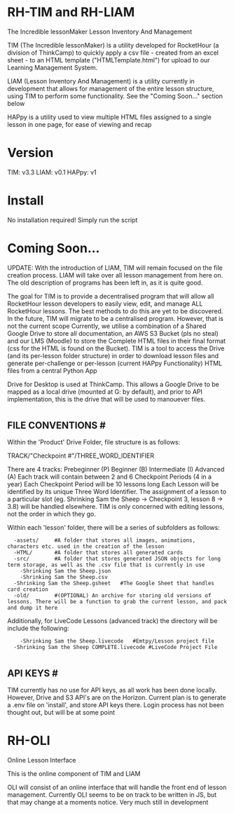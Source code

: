 # RH-TIM and RH-LIAM
The Incredible lessonMaker
Lesson Inventory And Management

TIM (The Incredible lessonMaker) is a utility developed for RocketHour (a division of ThinkCamp) to quickly apply a csv file - created from an excel sheet - to an HTML template ("HTMLTemplate.html") for upload to our Learning Management System. 

LIAM (Lesson Inventory And Management) is a utility currently in development that allows for management of the entire lesson structure, using TIM to perform some functionality. See the "Coming Soon..." section below

HAPpy is a utility used to view multiple HTML files assigned to a single lesson in one page, for ease of viewing and recap

# Version #
TIM: v3.3
LIAM: v0.1
HAPpy: v1

# Install #
No installation required! Simply run the script


# Coming Soon... #
UPDATE: With the introduction of LIAM, TIM will remain focused on the file creation process. LIAM will take over all lesson management from here on. The old description of programs has been left in, as it is quite good. 

The goal for TIM is to provide a decentralised program that will allow all RocketHour lesson developers to easily view, edit, and manage ALL RocketHour lessons. The best methods to do this are yet to be discovered. 
In the future, TIM will migrate to be a centralised program. However, that is not the current scope
Currently, we utilise a combination of a Shared Google Drive to store all documentation,  an AWS S3 Bucket (pls no steal) and our LMS (Moodle) to store the Complete HTML files in their final format (css for the HTML is found on the Bucket). TIM is a tool to access the Drive (and its per-lesson folder structure) in order to download lesson files and generate per-challenge or per-lesson (current HAPpy Functionality) HTML files from a central Python App

Drive for Desktop is used at ThinkCamp. This allows a Google Drive to be mapped as a local drive (mounted at G: by default), and prior to API implementation, this is the drive that will be used to manouever files. 

#
FILE CONVENTIONS #
------------------
Within the 'Product' Drive Folder, file structure is as follows:

TRACK/"Checkpoint #"/THREE_WORD_IDENTIFIER

There are 4 tracks:
  Prebeginner     (P)
  Beginner        (B)
  Intermediate    (I)
  Advanced        (A)
Each track will contain between 2 and 6 Checkpoint Periods (4 in a year)
Each Checkpoint Period will be 10 lessons long
Each Lesson will be identified by its unique Three Word Identifier. The assignment of a lesson to a particular slot (eg. Shrinking Sam the Sheep -> Checkpoint 3, lesson 8 -> 3.8) will be handled elsewhere. TIM is only concerned with editing lessons, not the order in which they go.

Within each 'lesson' folder, there will be a series of subfolders as follows:

```-Shrinking Sam the Sheep/
  -assets/     #A folder that stores all images, animations, characters etc. used in the creation of the lesson
  -HTML/       #A folder that stores all generated cards
  -src/        #A folder that stores generated JSON objects for long term storage, as well as the .csv file that is currently in use
    -Shrinking Sam the Sheep.json
    -Shrinking Sam the Sheep.csv
  -Shrinking Sam the Sheep.gsheet   #The Google Sheet that handles card creation
  -old/        #(OPTIONAL) An archive for storing old versions of lessons. There will be a function to grab the current lesson, and pack and dump it here
 ```

 Additionally, for LiveCode Lessons (advanced track) the directory will be include the following:
 
``` -student/   #Folder for storing all files provided to the student
    -Shrinking Sam the Sheep.livecode   #Emtpy/Lesson project file
  -Shrinking Sam the Sheep COMPLETE.livecode #LiveCode Project File
```

#
API KEYS #
----------
TIM currently has no use for API keys, as all work has been done locally. However, Drive and S3 API's are on the Horizon. 
Current plan is to generate a .env file on 'install', and store API keys there. Login process has not been thought out, but will be at some point

# RH-OLI
Online Lesson Interface

This is the online component of TIM and LIAM

OLI will consist of an online interface that will handle the front end of lesson management. Currently OLI seems to be on track to be written in JS, but that may change at a moments notice. Very much still in development


